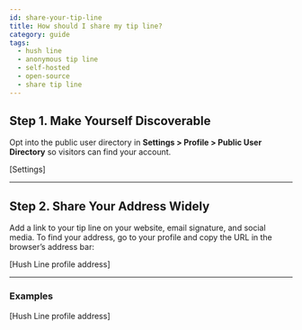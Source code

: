 ```yaml
---
id: share-your-tip-line
title: How should I share my tip line?
category: guide
tags:
  - hush line
  - anonymous tip line
  - self-hosted
  - open-source
  - share tip line
---
```


## Step 1. Make Yourself Discoverable

Opt into the public user directory in **Settings > Profile > Public User Directory** so visitors can find your account.

\[Settings\]

---

## Step 2. Share Your Address Widely

Add a link to your tip line on your website, email signature, and social media. To find your address, go to your profile and copy the URL in the browser’s address bar:

\[Hush Line profile address\]

---

### Examples

\[Hush Line profile address\]
